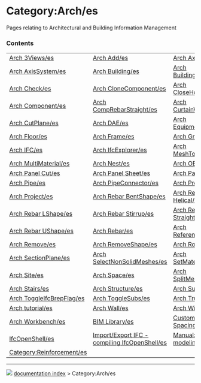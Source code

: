 # Category:Arch/es
Pages relating to Architectural and Building Information Management

### Contents

|     |     |     |
| --- | --- | --- |
| [Arch 3Views/es](Arch_3Views/es.md) | [Arch Add/es](Arch_Add/es.md) | [Arch Axis/es](Arch_Axis/es.md) |
| [Arch AxisSystem/es](Arch_AxisSystem/es.md) | [Arch Building/es](Arch_Building/es.md) | [Arch BuildingPart/es](Arch_BuildingPart/es.md) |
| [Arch Check/es](Arch_Check/es.md) | [Arch CloneComponent/es](Arch_CloneComponent/es.md) | [Arch CloseHoles/es](Arch_CloseHoles/es.md) |
| [Arch Component/es](Arch_Component/es.md) | [Arch CompRebarStraight/es](Arch_CompRebarStraight/es.md) | [Arch CurtainWall/es](Arch_CurtainWall/es.md) |
| [Arch CutPlane/es](Arch_CutPlane/es.md) | [Arch DAE/es](Arch_DAE/es.md) | [Arch Equipment/es](Arch_Equipment/es.md) |
| [Arch Floor/es](Arch_Floor/es.md) | [Arch Frame/es](Arch_Frame/es.md) | [Arch Grid/es](Arch_Grid/es.md) |
| [Arch IFC/es](Arch_IFC/es.md) | [Arch IfcExplorer/es](Arch_IfcExplorer/es.md) | [Arch MeshToShape/es](Arch_MeshToShape/es.md) |
| [Arch MultiMaterial/es](Arch_MultiMaterial/es.md) | [Arch Nest/es](Arch_Nest/es.md) | [Arch OBJ/es](Arch_OBJ/es.md) |
| [Arch Panel Cut/es](Arch_Panel_Cut/es.md) | [Arch Panel Sheet/es](Arch_Panel_Sheet/es.md) | [Arch Panel/es](Arch_Panel/es.md) |
| [Arch Pipe/es](Arch_Pipe/es.md) | [Arch PipeConnector/es](Arch_PipeConnector/es.md) | [Arch Profile/es](Arch_Profile/es.md) |
| [Arch Project/es](Arch_Project/es.md) | [Arch Rebar BentShape/es](Arch_Rebar_BentShape/es.md) | [Arch Rebar Helical/es](Arch_Rebar_Helical/es.md) |
| [Arch Rebar LShape/es](Arch_Rebar_LShape/es.md) | [Arch Rebar Stirrup/es](Arch_Rebar_Stirrup/es.md) | [Arch Rebar Straight/es](Arch_Rebar_Straight/es.md) |
| [Arch Rebar UShape/es](Arch_Rebar_UShape/es.md) | [Arch Rebar/es](Arch_Rebar/es.md) | [Arch Reference/es](Arch_Reference/es.md) |
| [Arch Remove/es](Arch_Remove/es.md) | [Arch RemoveShape/es](Arch_RemoveShape/es.md) | [Arch Roof/es](Arch_Roof/es.md) |
| [Arch SectionPlane/es](Arch_SectionPlane/es.md) | [Arch SelectNonSolidMeshes/es](Arch_SelectNonSolidMeshes/es.md) | [Arch SetMaterial/es](Arch_SetMaterial/es.md) |
| [Arch Site/es](Arch_Site/es.md) | [Arch Space/es](Arch_Space/es.md) | [Arch SplitMesh/es](Arch_SplitMesh/es.md) |
| [Arch Stairs/es](Arch_Stairs/es.md) | [Arch Structure/es](Arch_Structure/es.md) | [Arch Survey/es](Arch_Survey/es.md) |
| [Arch ToggleIfcBrepFlag/es](Arch_ToggleIfcBrepFlag/es.md) | [Arch ToggleSubs/es](Arch_ToggleSubs/es.md) | [Arch Truss/es](Arch_Truss/es.md) |
| [Arch tutorial/es](Arch_tutorial/es.md) | [Arch Wall/es](Arch_Wall/es.md) | [Arch Window/es](Arch_Window/es.md) |
| [Arch Workbench/es](Arch_Workbench/es.md) | [BIM Library/es](BIM_Library/es.md) | [Custom Spacing/es](Custom_Spacing/es.md) |
| [IfcOpenShell/es](IfcOpenShell/es.md) | [Import/Export IFC - compiling IfcOpenShell/es](Import/Export_IFC_-_compiling_IfcOpenShell/es.md) | [Manual:BIM modeling/es](Manual_BIM_modeling/es.md) |
| [Category:Reinforcement/es](Category_Reinforcement/es.md) |



---
![](images/Right_arrow.png) [documentation index](../README.md) > Category:Arch/es
